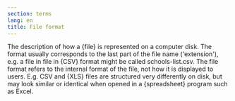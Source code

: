 ```yaml
---
section: terms
lang: en
title: File format
---
```


The description of how a {file} is represented on a computer disk. The format usually corresponds to the last part of the file name ('extension'), e.g. a file in file in {CSV} format might be called schools-list.csv. The file format refers to the internal format of the file, not how it is displayed to users. E.g. CSV and {XLS} files are structured very differently on disk, but may look similar or identical when opened in a {spreadsheet} program such as Excel.